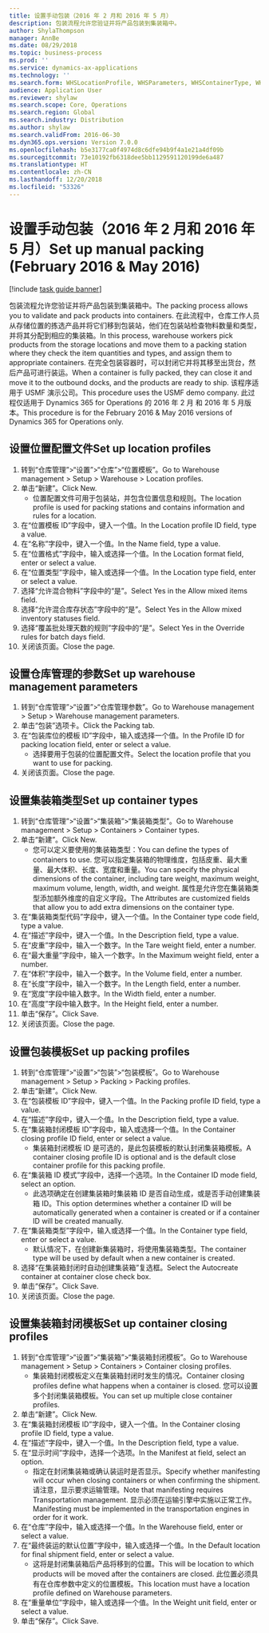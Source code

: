 ```yaml
---
title: 设置手动包装（2016 年 2 月和 2016 年 5 月）
description: 包装流程允许您验证并将产品包装到集装箱中。
author: ShylaThompson
manager: AnnBe
ms.date: 08/29/2018
ms.topic: business-process
ms.prod: ''
ms.service: dynamics-ax-applications
ms.technology: ''
ms.search.form: WHSLocationProfile, WHSParameters, WHSContainerType, WHSPackProfile, WHSCloseContainerProfile, InventLocationIdLookup, UnitOfMeasureLookup
audience: Application User
ms.reviewer: shylaw
ms.search.scope: Core, Operations
ms.search.region: Global
ms.search.industry: Distribution
ms.author: shylaw
ms.search.validFrom: 2016-06-30
ms.dyn365.ops.version: Version 7.0.0
ms.openlocfilehash: b5e3177ca0f4974d8c6dfe94b9f4a1e21a4df09b
ms.sourcegitcommit: 73e10192fb6318dee5bb1129591120199de6a487
ms.translationtype: HT
ms.contentlocale: zh-CN
ms.lasthandoff: 12/20/2018
ms.locfileid: "53326"
---
```

# <a name="set-up-manual-packing-february-2016--may-2016"></a><span data-ttu-id="71b5b-103">设置手动包装（2016 年 2 月和 2016 年 5 月）</span><span class="sxs-lookup"><span data-stu-id="71b5b-103">Set up manual packing (February 2016 & May 2016)</span></span>

[!include [task guide banner](../../includes/task-guide-banner.md)]

<span data-ttu-id="71b5b-104">包装流程允许您验证并将产品包装到集装箱中。</span><span class="sxs-lookup"><span data-stu-id="71b5b-104">The packing process allows you to validate and pack products into containers.</span></span> <span data-ttu-id="71b5b-105">在此流程中，仓库工作人员从存储位置的拣选产品并将它们移到包装站，他们在包装站检查物料数量和类型，并将其分配到相应的集装箱。</span><span class="sxs-lookup"><span data-stu-id="71b5b-105">In this process, warehouse workers pick products from the storage locations and move them to a packing station where they check the item quantities and types, and assign them to appropriate containers.</span></span> <span data-ttu-id="71b5b-106">在完全包装容器时，可以封闭它并将其移至出货台，然后产品可进行装运。</span><span class="sxs-lookup"><span data-stu-id="71b5b-106">When a container is fully packed, they can close it and move it to the outbound docks, and the products are ready to ship.</span></span> <span data-ttu-id="71b5b-107">该程序适用于 USMF 演示公司。</span><span class="sxs-lookup"><span data-stu-id="71b5b-107">This procedure uses the USMF demo company.</span></span> <span data-ttu-id="71b5b-108">此过程仅适用于 Dynamics 365 for Operations 的 2016 年 2 月 和 2016 年 5 月版本。</span><span class="sxs-lookup"><span data-stu-id="71b5b-108">This procedure is for the February 2016 & May 2016 versions of Dynamics 365 for Operations only.</span></span>


## <a name="set-up-location-profiles"></a><span data-ttu-id="71b5b-109">设置位置配置文件</span><span class="sxs-lookup"><span data-stu-id="71b5b-109">Set up location profiles</span></span>
1. <span data-ttu-id="71b5b-110">转到“仓库管理”>“设置”>“仓库”>“位置模板”。</span><span class="sxs-lookup"><span data-stu-id="71b5b-110">Go to Warehouse management > Setup > Warehouse > Location profiles.</span></span>
2. <span data-ttu-id="71b5b-111">单击“新建”。</span><span class="sxs-lookup"><span data-stu-id="71b5b-111">Click New.</span></span>
    * <span data-ttu-id="71b5b-112">位置配置文件可用于包装站，并包含位置信息和规则。</span><span class="sxs-lookup"><span data-stu-id="71b5b-112">The location profile is used for packing stations and contains information and rules for a location.</span></span>  
3. <span data-ttu-id="71b5b-113">在“位置模板 ID”字段中，键入一个值。</span><span class="sxs-lookup"><span data-stu-id="71b5b-113">In the Location profile ID field, type a value.</span></span>
4. <span data-ttu-id="71b5b-114">在“名称”字段中，键入一个值。</span><span class="sxs-lookup"><span data-stu-id="71b5b-114">In the Name field, type a value.</span></span>
5. <span data-ttu-id="71b5b-115">在“位置格式”字段中，输入或选择一个值。</span><span class="sxs-lookup"><span data-stu-id="71b5b-115">In the Location format field, enter or select a value.</span></span>
6. <span data-ttu-id="71b5b-116">在“位置类型”字段中，输入或选择一个值。</span><span class="sxs-lookup"><span data-stu-id="71b5b-116">In the Location type field, enter or select a value.</span></span>
7. <span data-ttu-id="71b5b-117">选择“允许混合物料”字段中的“是”。</span><span class="sxs-lookup"><span data-stu-id="71b5b-117">Select Yes in the Allow mixed items field.</span></span>
8. <span data-ttu-id="71b5b-118">选择“允许混合库存状态”字段中的“是”。</span><span class="sxs-lookup"><span data-stu-id="71b5b-118">Select Yes in the Allow mixed  inventory statuses field.</span></span>
9. <span data-ttu-id="71b5b-119">选择“覆盖批处理天数的规则”字段中的“是”。</span><span class="sxs-lookup"><span data-stu-id="71b5b-119">Select Yes in the Override rules for batch days field.</span></span>
10. <span data-ttu-id="71b5b-120">关闭该页面。</span><span class="sxs-lookup"><span data-stu-id="71b5b-120">Close the page.</span></span>

## <a name="set-up-warehouse-management-parameters"></a><span data-ttu-id="71b5b-121">设置仓库管理的参数</span><span class="sxs-lookup"><span data-stu-id="71b5b-121">Set up warehouse management parameters</span></span> 
1. <span data-ttu-id="71b5b-122">转到“仓库管理”>“设置”>“仓库管理参数”。</span><span class="sxs-lookup"><span data-stu-id="71b5b-122">Go to Warehouse management > Setup > Warehouse management parameters.</span></span>
2. <span data-ttu-id="71b5b-123">单击“包装”选项卡。</span><span class="sxs-lookup"><span data-stu-id="71b5b-123">Click the Packing tab.</span></span>
3. <span data-ttu-id="71b5b-124">在“包装库位的模板 ID”字段中，输入或选择一个值。</span><span class="sxs-lookup"><span data-stu-id="71b5b-124">In the Profile ID for packing location field, enter or select a value.</span></span>
    * <span data-ttu-id="71b5b-125">选择要用于包装的位置配置文件。</span><span class="sxs-lookup"><span data-stu-id="71b5b-125">Select the location profile that you want to use for packing.</span></span>  
4. <span data-ttu-id="71b5b-126">关闭该页面。</span><span class="sxs-lookup"><span data-stu-id="71b5b-126">Close the page.</span></span>

## <a name="set-up-container-types"></a><span data-ttu-id="71b5b-127">设置集装箱类型</span><span class="sxs-lookup"><span data-stu-id="71b5b-127">Set up container types</span></span>
1. <span data-ttu-id="71b5b-128">转到“仓库管理”>“设置”>“集装箱”>“集装箱类型”。</span><span class="sxs-lookup"><span data-stu-id="71b5b-128">Go to Warehouse management > Setup > Containers > Container types.</span></span>
2. <span data-ttu-id="71b5b-129">单击“新建”。</span><span class="sxs-lookup"><span data-stu-id="71b5b-129">Click New.</span></span>
    * <span data-ttu-id="71b5b-130">您可以定义要使用的集装箱类型：</span><span class="sxs-lookup"><span data-stu-id="71b5b-130">You can define the types of containers to use.</span></span> <span data-ttu-id="71b5b-131">您可以指定集装箱的物理维度，包括皮重、最大重量、最大体积、长度、宽度和重量。</span><span class="sxs-lookup"><span data-stu-id="71b5b-131">You can specify the physical dimensions of the container, including tare weight, maximum weight, maximum volume, length, width, and weight.</span></span>  <span data-ttu-id="71b5b-132">属性是允许您在集装箱类型添加额外维度的自定义字段。</span><span class="sxs-lookup"><span data-stu-id="71b5b-132">The Attributes are customized fields that allow you to add extra dimensions on the container type.</span></span>     
3. <span data-ttu-id="71b5b-133">在“集装箱类型代码”字段中，键入一个值。</span><span class="sxs-lookup"><span data-stu-id="71b5b-133">In the Container type code field, type a value.</span></span>
4. <span data-ttu-id="71b5b-134">在“描述”字段中，键入一个值。</span><span class="sxs-lookup"><span data-stu-id="71b5b-134">In the Description field, type a value.</span></span>
5. <span data-ttu-id="71b5b-135">在“皮重”字段中，输入一个数字。</span><span class="sxs-lookup"><span data-stu-id="71b5b-135">In the Tare weight field, enter a number.</span></span>
6. <span data-ttu-id="71b5b-136">在“最大重量”字段中，输入一个数字。</span><span class="sxs-lookup"><span data-stu-id="71b5b-136">In the Maximum weight field, enter a number.</span></span>
7. <span data-ttu-id="71b5b-137">在“体积”字段中，输入一个数字。</span><span class="sxs-lookup"><span data-stu-id="71b5b-137">In the Volume field, enter a number.</span></span>
8. <span data-ttu-id="71b5b-138">在“长度”字段中，输入一个数字。</span><span class="sxs-lookup"><span data-stu-id="71b5b-138">In the Length field, enter a number.</span></span>
9. <span data-ttu-id="71b5b-139">在“宽度”字段中输入数字。</span><span class="sxs-lookup"><span data-stu-id="71b5b-139">In the Width field, enter a number.</span></span>
10. <span data-ttu-id="71b5b-140">在“高度”字段中输入数字。</span><span class="sxs-lookup"><span data-stu-id="71b5b-140">In the Height field, enter a number.</span></span>
11. <span data-ttu-id="71b5b-141">单击“保存”。</span><span class="sxs-lookup"><span data-stu-id="71b5b-141">Click Save.</span></span>
12. <span data-ttu-id="71b5b-142">关闭该页面。</span><span class="sxs-lookup"><span data-stu-id="71b5b-142">Close the page.</span></span>

## <a name="set-up-packing-profiles"></a><span data-ttu-id="71b5b-143">设置包装模板</span><span class="sxs-lookup"><span data-stu-id="71b5b-143">Set up packing profiles</span></span>
1. <span data-ttu-id="71b5b-144">转到“仓库管理”>“设置”>“包装”>“包装模板”。</span><span class="sxs-lookup"><span data-stu-id="71b5b-144">Go to Warehouse management > Setup > Packing > Packing profiles.</span></span>
2. <span data-ttu-id="71b5b-145">单击“新建”。</span><span class="sxs-lookup"><span data-stu-id="71b5b-145">Click New.</span></span>
3. <span data-ttu-id="71b5b-146">在“包装模板 ID”字段中，键入一个值。</span><span class="sxs-lookup"><span data-stu-id="71b5b-146">In the Packing profile ID field, type a value.</span></span>
4. <span data-ttu-id="71b5b-147">在“描述”字段中，键入一个值。</span><span class="sxs-lookup"><span data-stu-id="71b5b-147">In the Description field, type a value.</span></span>
5. <span data-ttu-id="71b5b-148">在“集装箱封闭模板 ID”字段中，输入或选择一个值。</span><span class="sxs-lookup"><span data-stu-id="71b5b-148">In the Container closing profile ID field, enter or select a value.</span></span>
    * <span data-ttu-id="71b5b-149">集装箱封闭模板 ID 是可选的，是此包装模板的默认封闭集装箱模板。</span><span class="sxs-lookup"><span data-stu-id="71b5b-149">A container closing profile ID is optional and is the default close container profile for this packing profile.</span></span>  
6. <span data-ttu-id="71b5b-150">在“集装箱 ID 模式”字段中，选择一个选项。</span><span class="sxs-lookup"><span data-stu-id="71b5b-150">In the Container ID mode field, select an option.</span></span>
    * <span data-ttu-id="71b5b-151">此选项确定在创建集装箱时集装箱 ID 是否自动生成，或是否手动创建集装箱 ID。</span><span class="sxs-lookup"><span data-stu-id="71b5b-151">This option determines whether a container ID will be automatically generated when a container is created or if a container ID will be created manually.</span></span>  
7. <span data-ttu-id="71b5b-152">在“集装箱类型”字段中，输入或选择一个值。</span><span class="sxs-lookup"><span data-stu-id="71b5b-152">In the Container type field, enter or select a value.</span></span>
    * <span data-ttu-id="71b5b-153">默认情况下，在创建新集装箱时，将使用集装箱类型。</span><span class="sxs-lookup"><span data-stu-id="71b5b-153">The container type will be used by default when a new container is created.</span></span>  
8. <span data-ttu-id="71b5b-154">选择“在集装箱封闭时自动创建集装箱”复选框。</span><span class="sxs-lookup"><span data-stu-id="71b5b-154">Select the Autocreate container at container close check box.</span></span>
9. <span data-ttu-id="71b5b-155">单击“保存”。</span><span class="sxs-lookup"><span data-stu-id="71b5b-155">Click Save.</span></span>
10. <span data-ttu-id="71b5b-156">关闭该页面。</span><span class="sxs-lookup"><span data-stu-id="71b5b-156">Close the page.</span></span>

## <a name="set-up-container-closing-profiles"></a><span data-ttu-id="71b5b-157">设置集装箱封闭模板</span><span class="sxs-lookup"><span data-stu-id="71b5b-157">Set up container closing profiles</span></span>
1. <span data-ttu-id="71b5b-158">转到“仓库管理”>“设置”>“集装箱”>“集装箱封闭模板”。</span><span class="sxs-lookup"><span data-stu-id="71b5b-158">Go to Warehouse management > Setup > Containers > Container closing profiles.</span></span>
    * <span data-ttu-id="71b5b-159">集装箱封闭模板定义在集装箱封闭时发生的情况。</span><span class="sxs-lookup"><span data-stu-id="71b5b-159">Container closing profiles define what happens when a container is closed.</span></span> <span data-ttu-id="71b5b-160">您可以设置多个封闭集装箱模板。</span><span class="sxs-lookup"><span data-stu-id="71b5b-160">You can set up multiple close container profiles.</span></span>       
2. <span data-ttu-id="71b5b-161">单击“新建”。</span><span class="sxs-lookup"><span data-stu-id="71b5b-161">Click New.</span></span>
3. <span data-ttu-id="71b5b-162">在“集装箱封闭模板 ID”字段中，键入一个值。</span><span class="sxs-lookup"><span data-stu-id="71b5b-162">In the Container closing profile ID field, type a value.</span></span>
4. <span data-ttu-id="71b5b-163">在“描述”字段中，键入一个值。</span><span class="sxs-lookup"><span data-stu-id="71b5b-163">In the Description field, type a value.</span></span>
5. <span data-ttu-id="71b5b-164">在“显示时间”字段中，选择一个选项。</span><span class="sxs-lookup"><span data-stu-id="71b5b-164">In the Manifest at field, select an option.</span></span>
    * <span data-ttu-id="71b5b-165">指定在封闭集装箱或确认装运时是否显示。</span><span class="sxs-lookup"><span data-stu-id="71b5b-165">Specify whether manifesting will occur when closing containers or when confirming the shipment.</span></span> <span data-ttu-id="71b5b-166">请注意，显示要求运输管理。</span><span class="sxs-lookup"><span data-stu-id="71b5b-166">Note that manifesting requires Transportation management.</span></span> <span data-ttu-id="71b5b-167">显示必须在运输引擎中实施以正常工作。</span><span class="sxs-lookup"><span data-stu-id="71b5b-167">Manifesting must be implemented in the transportation engines in order for it work.</span></span>  
6. <span data-ttu-id="71b5b-168">在“仓库”字段中，输入或选择一个值。</span><span class="sxs-lookup"><span data-stu-id="71b5b-168">In the Warehouse field, enter or select a value.</span></span>
7. <span data-ttu-id="71b5b-169">在“最终装运的默认位置”字段中，输入或选择一个值。</span><span class="sxs-lookup"><span data-stu-id="71b5b-169">In the Default location for final shipment field, enter or select a value.</span></span>
    * <span data-ttu-id="71b5b-170">这将是封闭集装箱后产品将移到的位置。</span><span class="sxs-lookup"><span data-stu-id="71b5b-170">This will be location to which products will be moved after the containers are closed.</span></span> <span data-ttu-id="71b5b-171">此位置必须具有在仓库参数中定义的位置模板。</span><span class="sxs-lookup"><span data-stu-id="71b5b-171">This location must have a location profile defined on Warehouse parameters.</span></span>  
8. <span data-ttu-id="71b5b-172">在“重量单位”字段中，输入或选择一个值。</span><span class="sxs-lookup"><span data-stu-id="71b5b-172">In the Weight unit field, enter or select a value.</span></span>
9. <span data-ttu-id="71b5b-173">单击“保存”。</span><span class="sxs-lookup"><span data-stu-id="71b5b-173">Click Save.</span></span>

